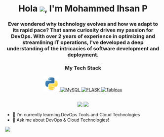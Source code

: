 
<h1 align="center">Hola <img src="https://emojis.slackmojis.com/emojis/images/1531849430/4246/blob-sunglasses.gif?1531849430" width="30"/>, I'm Mohammed Ihsan P </h1>



<h3 align="center">Ever wondered why technology evolves and how we adapt to its rapid pace? That same curiosity drives my passion for DevOps. With over 2 years of experience in optimizing and streamlining IT operations, I've developed a deep understanding of the intricacies of software development and deployment.
<h3 align="center">My Tech Stack</h3>
<p align="center"> <a href="https://www.python.org" target="_blank"> <img src="https://raw.githubusercontent.com/devicons/devicon/master/icons/python/python-original.svg" alt="Python" width="50" height="50"/> </a> <a href="https://www.mysql.com/" target="_blank"> <img src="https://www.vectorlogo.zone/logos/mysql/mysql-official.svg" alt="MySQL" width="50" height="50"/> </a>  <a href="https://flask.palletsprojects.com/en/2.0.x/" target="_blank"> <img src="https://www.vectorlogo.zone/logos/pocoo_flask/pocoo_flask-icon.svg" alt="FLASK" width="50" height="50"/> </a> </a>  <a href="https://www.tableau.com/" target="_blank"> <img src="https://cdn.worldvectorlogo.com/logos/tableau-software.svg" alt="Tableau" width="50" height="50"/> </a> 

<p align="center">
    <br>
    <a target="_blank" href="https://www.linkedin.com/in/mohammed-ihsan-p/"><img src="https://img.shields.io/badge/-LinkedIn-0077B5?style=for-the-badge&logo=Linkedin&logoColor=white"></img></a>
    <a target="_blank" href="https://medium.com/@ihsudarulaman"><img src="https://img.shields.io/badge/-Medium-12100E?style=for-the-badge&logo=Medium&logoColor=white"></img></a>
    </br> 
</p>  


- 🌱 I’m currently learning DevOps Tools and Cloud Technologies
- 💬 Ask me about DevOps & Cloud Technologies!








![](https://komarev.com/ghpvc/?username=MohammedIhsanP&color=blueviolet&label=Visitors)
<!---
MohammedIhsanP/MohammedIhsanP is a ✨ special ✨ repository because its `README.md` (this file) appears on your GitHub profile.
You can click the Preview link to take a look at your changes.
--->
